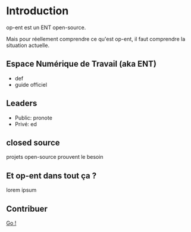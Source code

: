 # Introduction

op-ent est un ENT open-source.

Mais pour réellement comprendre ce qu'est op-ent, il faut comprendre la situation actuelle.

## Espace Numérique de Travail (aka ENT)

- def
- guide officiel

## Leaders

- Public: pronote
- Privé: ed

## closed source

projets open-source prouvent le besoin

## Et op-ent dans tout ça ?

lorem ipsum

## Contribuer

[Go !](/communaute/)
